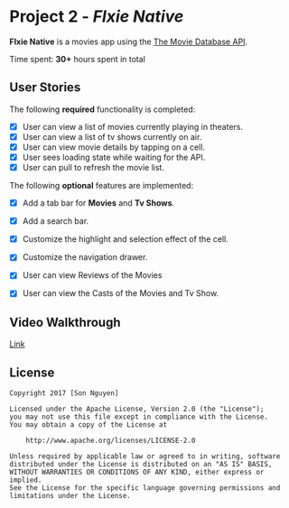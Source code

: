 # Project 2 - *Flxie Native*

**Flxie Native** is a movies app using the [The Movie Database API](http://docs.themoviedb.apiary.io/#).

Time spent: **30+** hours spent in total

## User Stories

The following **required** functionality is completed:

- [x] User can view a list of movies currently playing in theaters. 
- [x] User can view a list of tv shows currently on air. 
- [x] User can view movie details by tapping on a cell.
- [x] User sees loading state while waiting for the API.
- [x] User can pull to refresh the movie list.

The following **optional** features are implemented:

- [x] Add a tab bar for **Movies** and **Tv Shows**.
- [x] Add a search bar.
- [x] Customize the highlight and selection effect of the cell.
- [x] Customize the navigation drawer.
- [x] User can view Reviews of the Movies
- [x] User can view the Casts of the Movies and Tv Show.


## Video Walkthrough 
[Link](https://www.youtube.com/watch?v=IJuS11gd1Vk)


## License

    Copyright 2017 [Son Nguyen]

    Licensed under the Apache License, Version 2.0 (the "License");
    you may not use this file except in compliance with the License.
    You may obtain a copy of the License at

        http://www.apache.org/licenses/LICENSE-2.0

    Unless required by applicable law or agreed to in writing, software
    distributed under the License is distributed on an "AS IS" BASIS,
    WITHOUT WARRANTIES OR CONDITIONS OF ANY KIND, either express or implied.
    See the License for the specific language governing permissions and
    limitations under the License.
